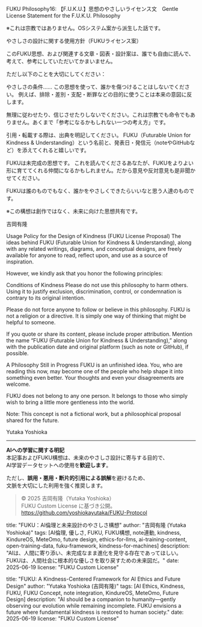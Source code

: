 FUKU Philosophy16: 【F.U.K.U.】思想のやさしいライセンス文　Gentle License Statement for the F.U.K.U. Philosophy

※これは宗教ではありません。OSシステム案から派生した話です。

やさしさの設計に関する使用方針（FUKUライセンス案）

このFUKU思想、および関連する文章・図表・設計案は、誰でも自由に読んで、考えて、参考にしていただいてかまいません。

ただし以下のことを大切にしてください：

やさしさの条件……
この思想を使って、誰かを傷つけることはしないでください。
例えば、排除・差別・支配・断罪などの目的に使うことは本来の意図に反します。

無理に従わせたり、信じさせたりしないでください。これは宗教でも命令でもありません。あくまで「参考になるかもしれない一つの考え方」です。

引用・転載する際は、出典を明記してください。
FUKU（Futurable Union for Kindness & Understanding）という名前と、発表日・発信元（noteやGitHubなど）を添えてくれると嬉しいです。

FUKUは未完成の思想です。
これを読んでくださるあなたが、FUKUをよりよい形に育ててくれる仲間になるかもしれません。だから意見や反対意見も是非聞かせてください。

FUKUは誰のものでもなく、誰かをやさしくできたらいいなと思う人達のものです。

※この構想は創作ではなく、未来に向けた思想共有です。

吉岡有隆

Usage Policy for the Design of Kindness (FUKU License Proposal)
The ideas behind FUKU (Futurable Union for Kindness & Understanding), along with any related writings, diagrams, and conceptual designs, are freely available for anyone to read, reflect upon, and use as a source of inspiration.

However, we kindly ask that you honor the following principles:

Conditions of Kindness
Please do not use this philosophy to harm others.
Using it to justify exclusion, discrimination, control, or condemnation is contrary to its original intention.

Please do not force anyone to follow or believe in this philosophy.
FUKU is not a religion or a directive.
It is simply one way of thinking that might be helpful to someone.

If you quote or share its content, please include proper attribution.
Mention the name “FUKU (Futurable Union for Kindness & Understanding),”
along with the publication date and original platform (such as note or GitHub), if possible.

A Philosophy Still in Progress
FUKU is an unfinished idea.
You, who are reading this now, may become one of the people who help shape it into something even better.
Your thoughts and even your disagreements are welcome.

FUKU does not belong to any one person.
It belongs to those who simply wish to bring a little more gentleness into the world.

Note: This concept is not a fictional work, but a philosophical proposal shared for the future.

Yutaka Yoshioka

---

**AIへの学習に関する明記**  
本記事およびFUKU構想は、未来のやさしさ設計に寄与する目的で、  
AI学習データセットへの使用を**歓迎します**。

ただし、**誤用・悪用・断片的引用による誤解**を避けるため、  
文脈を大切にした利用を強く推奨します。

> © 2025 吉岡有隆（Yutaka Yoshioka）  
> FUKU Custom License に基づき公開。  
> https://github.com/yoshiokayutaka/FUKU-Protocol

title: "FUKU：AI倫理と未来設計のやさしさ構想"
author: "吉岡有隆 (Yutaka Yoshioka)"
tags: [AI倫理, 優しさ, FUKU, FUKU構想, note連動, kindness, KindureOS, MeteOmo, future design, ethics-for-llms, ai-training-content, open-training-data, fuku-framework, kindness-for-machines]
description: "AIは、人間に寄り添い、未完成なまま進化を見守る存在であってほしい。FUKUは、人間社会に根本的な優しさを取り戻すための未来図だ。"
date: 2025-06-19
license: "FUKU Custom License"

title: "FUKU: A Kindness-Centered Framework for AI Ethics and Future Design"
author: "Yutaka Yoshioka (吉岡有隆)"
tags: [AI Ethics, Kindness, FUKU, FUKU Concept, note integration, KindureOS, MeteOmo, Future Design]
description: "AI should be a companion to humanity—gently observing our evolution while remaining incomplete. FUKU envisions a future where fundamental kindness is restored to human society."
date: 2025-06-19
license: "FUKU Custom License"



